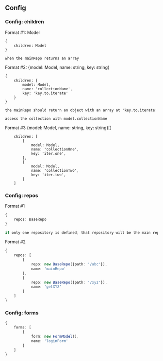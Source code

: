 ## Config
### Config: children
Format #1: Model
```
{
    children: Model
}

when the mainRepo returns an array
```
Format #2: {model: Model, name: string, key: string}
```
{
    children: {
        model: Model,
        name: 'collectionName',
        key: 'key.to.iterate'
    }
}

the mainRepo should return an object with an array at 'key.to.iterate'

access the collection with model.collectionName

```

Format #3 {model: Model, name: string, key: string}[]
```
    children: [
        {
            model: Model,
            name: 'collectionOne',
            key: 'iter.one',
        },
        {
            model: Model,
            name: 'collectionTwo',
            key: 'iter.two',
        }
    ]
```


### Config: repos
Format #1
```ts
{
    repos: BaseRepo
}

if only one repository is defined, that repository will be the main repository
```

Format #2
```ts
{
    repos: [
        {
            repo: new BaseRepo({path: '/abc'}),
            name: 'mainRepo'
        },
        {
            repo: new BaseRepo({path: '/xyz'}),
            name: 'getXYZ'
        }
    ]
}
```


### Config: forms
```ts
{
    forms: [
        {
            form: new FormModel(),
            name: 'loginForm'
        }
    ]
}
```

